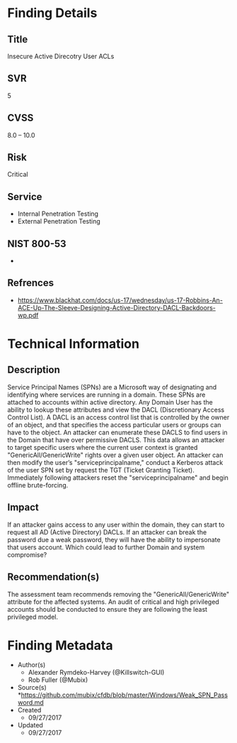 
# Finding Details 

## Title
  Insecure Active Direcotry User ACLs  
## SVR
  5
## CVSS
  8.0 – 10.0
## Risk
  Critical
## Service
  * Internal Penetration Testing
  * External Penetration Testing 
## NIST 800-53 
  * 
## Refrences
  * https://www.blackhat.com/docs/us-17/wednesday/us-17-Robbins-An-ACE-Up-The-Sleeve-Designing-Active-Directory-DACL-Backdoors-wp.pdf  
  
# Technical Information

## Description 
Service Principal Names (SPNs) are a Microsoft way of designating and identifying where services are running in a domain. These SPNs are attached to accounts within active directory. Any Domain User has the ability to lookup these attributes and view the DACL (Discretionary Access Control List). A DACL is an access control list that is controlled by the owner of an object, and that specifies the access particular users or groups can have to the object. An attacker can enumerate these DACLS to find users in the Domain that have over permissive DACLS. This data allows an attacker to target specific users where the current user context is granted "GenericAll/GenericWrite" rights over a given user object. An attacker can then modify the user’s "serviceprincipalname," conduct a Kerberos attack of the user SPN set by request the TGT (Ticket Granting Ticket). Immediately following attackers reset the "serviceprincipalname" and begin offline brute-forcing. 

## Impact
If an attacker gains access to any user within the domain, they can start to request all AD (Active Directory) DACLs. If an attacker can break the password due a weak password, they will have the ability to impersonate that users account. Which could lead to further Domain and system compromise?

## Recommendation(s)
The assessment team recommends removing the "GenericAll/GenericWrite" attribute for the affected systems. An audit of critical and high privileged accounts should be conducted to ensure they are following the least privileged model.

# Finding Metadata
  * Author(s)
    * Alexander Rymdeko-Harvey (@Killswitch-GUI)
    * Rob Fuller (@Mubix)
  * Source(s)
    *https://github.com/mubix/cfdb/blob/master/Windows/Weak_SPN_Password.md
  * Created
    * 09/27/2017
  * Updated
    * 09/27/2017
